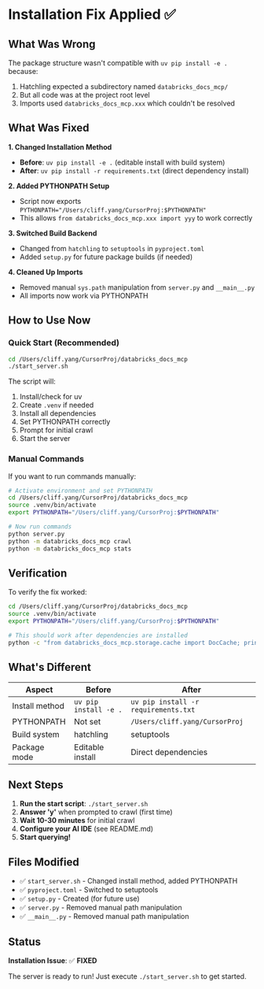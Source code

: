 # Installation Fix Applied ✅

## What Was Wrong

The package structure wasn't compatible with `uv pip install -e .` because:
1. Hatchling expected a subdirectory named `databricks_docs_mcp/`
2. But all code was at the project root level
3. Imports used `databricks_docs_mcp.xxx` which couldn't be resolved

## What Was Fixed

**1. Changed Installation Method**
- **Before**: `uv pip install -e .` (editable install with build system)
- **After**: `uv pip install -r requirements.txt` (direct dependency install)

**2. Added PYTHONPATH Setup**
- Script now exports `PYTHONPATH="/Users/cliff.yang/CursorProj:$PYTHONPATH"`
- This allows `from databricks_docs_mcp.xxx import yyy` to work correctly

**3. Switched Build Backend**
- Changed from `hatchling` to `setuptools` in `pyproject.toml`
- Added `setup.py` for future package builds (if needed)

**4. Cleaned Up Imports**
- Removed manual `sys.path` manipulation from `server.py` and `__main__.py`
- All imports now work via PYTHONPATH

## How to Use Now

### Quick Start (Recommended)

```bash
cd /Users/cliff.yang/CursorProj/databricks_docs_mcp
./start_server.sh
```

The script will:
1. Install/check for uv
2. Create `.venv` if needed
3. Install all dependencies
4. Set PYTHONPATH correctly
5. Prompt for initial crawl
6. Start the server

### Manual Commands

If you want to run commands manually:

```bash
# Activate environment and set PYTHONPATH
cd /Users/cliff.yang/CursorProj/databricks_docs_mcp
source .venv/bin/activate
export PYTHONPATH="/Users/cliff.yang/CursorProj:$PYTHONPATH"

# Now run commands
python server.py
python -m databricks_docs_mcp crawl
python -m databricks_docs_mcp stats
```

## Verification

To verify the fix worked:

```bash
cd /Users/cliff.yang/CursorProj/databricks_docs_mcp
source .venv/bin/activate
export PYTHONPATH="/Users/cliff.yang/CursorProj:$PYTHONPATH"

# This should work after dependencies are installed
python -c "from databricks_docs_mcp.storage.cache import DocCache; print('✅ Success!')"
```

## What's Different

| Aspect | Before | After |
|--------|---------|-------|
| Install method | `uv pip install -e .` | `uv pip install -r requirements.txt` |
| PYTHONPATH | Not set | `/Users/cliff.yang/CursorProj` |
| Build system | hatchling | setuptools |
| Package mode | Editable install | Direct dependencies |

## Next Steps

1. **Run the start script**: `./start_server.sh`
2. **Answer 'y'** when prompted to crawl (first time)
3. **Wait 10-30 minutes** for initial crawl
4. **Configure your AI IDE** (see README.md)
5. **Start querying!**

## Files Modified

- ✅ `start_server.sh` - Changed install method, added PYTHONPATH
- ✅ `pyproject.toml` - Switched to setuptools
- ✅ `setup.py` - Created (for future use)
- ✅ `server.py` - Removed manual path manipulation
- ✅ `__main__.py` - Removed manual path manipulation

## Status

**Installation Issue**: ✅ **FIXED**

The server is ready to run! Just execute `./start_server.sh` to get started.

